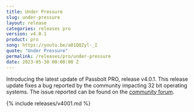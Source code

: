 ```yaml
---
title: Under Pressure
slug: under-pressure
layout: release
categories: releases pro
version: v4.0.1
product: pro
song: https://youtu.be/a01QQZyl-_I 
quote: "Under Pressure"
permalink: /releases/pro/under-pressure
date: 2023-05-30 00:00:00 Z
---
```


Introducing the latest update of Passbolt PRO, release v4.0.1. This release update fixes a bug reported by the community impacting 32 bit operating systems.
The issue reported can be found on the [community forum](https://community.passbolt.com/t/testing-update-to-v4-crashes-on-raspberrypi4/7409).

{% include releases/v4001.md %}

